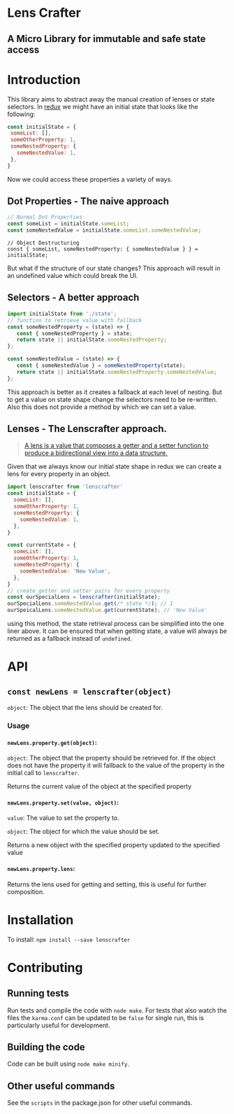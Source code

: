 Lens Crafter
====================

## A Micro Library for immutable and safe state access 

# Introduction

This library aims to abstract away the manual creation of lenses or state selectors. In [redux](https://redux.js.org/) 
we might have an initial state that looks like the following: 
  
 ```javascript
const initialState = {
  someList: [],
  someOtherProperty: 1,
  someNestedProperty: {
    someNestedValue: 1,
  },
}
```

Now we could access these properties a variety of ways. 

## Dot Properties - The naive approach

```javascript
// Normal Dot Properties
const someList = initialState.someList;
const someNestedValue = initialState.someList.someNestedValue;
```

```$javascript
// Object Destructuring
const { someList, someNestedProperty: { someNestedValue } } = initialState;
```

But what if the structure of our state changes? This approach will result in an undefined value which could break the UI.

## Selectors - A better approach

```javascript
import initialState from './state';
// function to retrieve value with fallback
const someNestedProperty = (state) => {
   const { someNestedProperty } = state;
   return state || initialState.someNestedProperty;
};

const someNestedValue = (state) => {
   const { someNestedValue } = someNestedProperty(state);
   return state || initialState.someNestedProperty.someNestedValue;
};
```

This approach is better as it creates a fallback at each level of nesting. But to get a value on state shape change 
the selectors need to be re-written. Also this does not provide a method by which we can set a value.

## Lenses - The Lenscrafter approach. 

> [A lens is a value that composes a getter and a setter function to produce a bidirectional view into a data structure.](https://docs.racket-lang.org/lens/lens-intro.html)

Given that we always know our initial state shape in redux we can create a lens for every property in an object.

```javascript
import lenscrafter from 'lenscrafter'
const initialState = {
  someList: [],
  someOtherProperty: 1,
  someNestedProperty: {
    someNestedValue: 1,
  },
}

const currentState = {
  someList: [],
  someOtherProperty: 1,
  someNestedProperty: {
    someNestedValue: 'New Value',
  },
}
// create getter and setter pairs for every property
const ourSpecialLens = lenscrafter(initialState);
ourSpecialLens.someNestedValue.get(/* state */); // 1
ourSpeicalLens.someNestedValue.get(currentState); // 'New Value'
```
using this method, the state retrieval process can be simplified into the one liner above. 
It can be ensured that when getting state, a value will always be returned as a fallback instead of `undefined`. 

# API 

## ```const newLens = lenscrafter(object)```

`object`: The object that the lens should be created for.

### Usage

#### ```newLens.property.get(object)```:
`object`: The object that the property should be retrieved for. If the object does not have the property it will fallback to the value of the property in the initial call to `lenscrafter`.

Returns the current value of the object at the specified property

#### ```newLens.property.set(value, object)```: 
`value`: The value to set the property to.

`object`: The object for which the value should be set.

Returns a new object with the specified property updated to the specified value 

#### ```newLens.property.lens```:
Returns the lens used for getting and setting, this is useful for further composition.

# Installation

To install: `npm install --save lenscrafter`

# Contributing

## Running tests

Run tests and compile the code with `node make`. For tests that also watch the files the `karma.conf` can be updated to
be `false` for single run, this is particularly useful for development. 

## Building the code

Code can be built using `node make minify`.


## Other useful commands

See the `scripts` in the package.json for other useful commands. 

